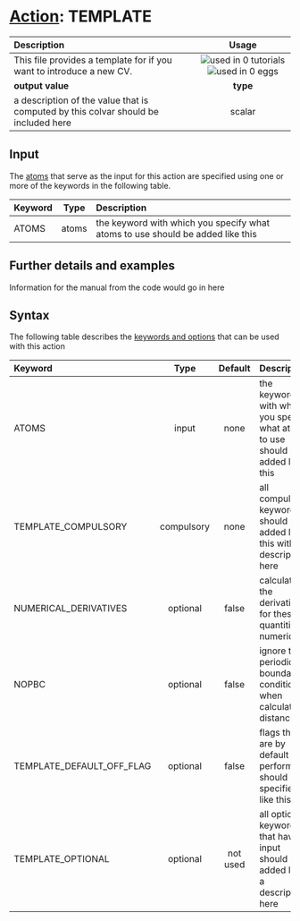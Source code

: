 # [Action](actions.md): TEMPLATE

| Description    | Usage |
|:--------|:--------:|
| This file provides a template for if you want to introduce a new CV. | ![used in 0 tutorials](https://img.shields.io/badge/tutorials-0-red.svg)![used in 0 eggs](https://img.shields.io/badge/nest-0-red.svg)|
 | **output value** | **type** |
| a description of the value that is computed by this colvar should be included here | scalar |

## Input

The [atoms](specifying_atoms.html) that serve as the input for this action are specified using one or more of the keywords in the following table.

| Keyword |  Type | Description |
|:--------|:------:|:-----------|
| ATOMS | atoms | the keyword with which you specify what atoms to use should be added like this |


## Further details and examples 
Information for the manual from the code would go in here 
## Syntax 
The following table describes the [keywords and options](parsing.md) that can be used with this action 

| Keyword | Type | Default | Description |
|:-------|:----:|:-------:|:-----------|
| ATOMS | input | none | the keyword with which you specify what atoms to use should be added like this |
| TEMPLATE_COMPULSORY | compulsory | none | all compulsory keywords should be added like this with a description here |
| NUMERICAL_DERIVATIVES | optional | false |  calculate the derivatives for these quantities numerically |
| NOPBC | optional | false |  ignore the periodic boundary conditions when calculating distances |
| TEMPLATE_DEFAULT_OFF_FLAG | optional | false |  flags that are by default not performed should be specified like this |
| TEMPLATE_OPTIONAL | optional | not used | all optional keywords that have input should be added like a description here |
